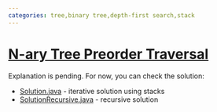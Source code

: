 ```yaml
---
categories: tree,binary tree,depth-first search,stack
---
```


# [N-ary Tree Preorder Traversal](https://leetcode.com/problems/n-ary-tree-preorder-traversal/)

Explanation is pending. For now, you can check the solution:

- [Solution.java](./Solution.java) - iterative solution using stacks
- [SolutionRecursive.java](./SolutionRecursive.java) - recursive solution

